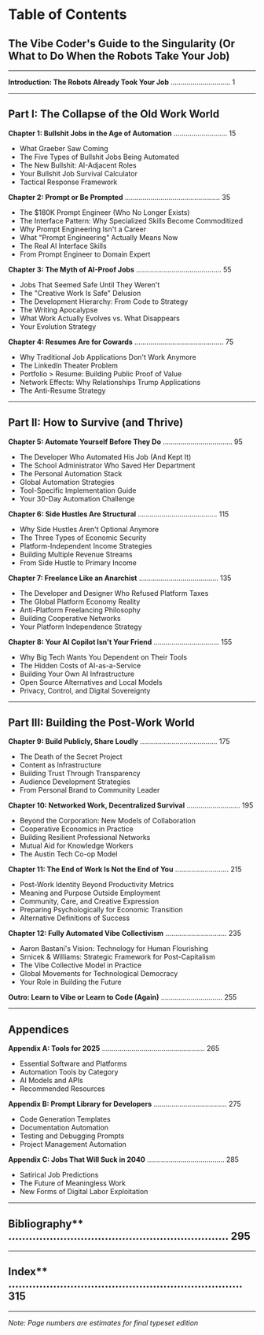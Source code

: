 # Table of Contents
## The Vibe Coder's Guide to the Singularity (Or What to Do When the Robots Take Your Job)

---

**Introduction: The Robots Already Took Your Job** .............................. 1

---

## Part I: The Collapse of the Old Work World

**Chapter 1: Bullshit Jobs in the Age of Automation** ........................... 15
- What Graeber Saw Coming
- The Five Types of Bullshit Jobs Being Automated
- The New Bullshit: AI-Adjacent Roles
- Your Bullshit Job Survival Calculator
- Tactical Response Framework

**Chapter 2: Prompt or Be Prompted** ................................................ 35
- The $180K Prompt Engineer (Who No Longer Exists)
- The Interface Pattern: Why Specialized Skills Become Commoditized
- Why Prompt Engineering Isn't a Career
- What "Prompt Engineering" Actually Means Now
- The Real AI Interface Skills
- From Prompt Engineer to Domain Expert

**Chapter 3: The Myth of AI-Proof Jobs** ........................................... 55
- Jobs That Seemed Safe Until They Weren't
- The "Creative Work Is Safe" Delusion
- The Development Hierarchy: From Code to Strategy
- The Writing Apocalypse
- What Work Actually Evolves vs. What Disappears
- Your Evolution Strategy

**Chapter 4: Resumes Are for Cowards** ............................................. 75
- Why Traditional Job Applications Don't Work Anymore
- The LinkedIn Theater Problem
- Portfolio > Resume: Building Public Proof of Value
- Network Effects: Why Relationships Trump Applications
- The Anti-Resume Strategy

---

## Part II: How to Survive (and Thrive)

**Chapter 5: Automate Yourself Before They Do** ................................... 95
- The Developer Who Automated His Job (And Kept It)
- The School Administrator Who Saved Her Department
- The Personal Automation Stack
- Global Automation Strategies
- Tool-Specific Implementation Guide
- Your 30-Day Automation Challenge

**Chapter 6: Side Hustles Are Structural** ........................................ 115
- Why Side Hustles Aren't Optional Anymore
- The Three Types of Economic Security
- Platform-Independent Income Strategies
- Building Multiple Revenue Streams
- From Side Hustle to Primary Income

**Chapter 7: Freelance Like an Anarchist** ........................................ 135
- The Developer and Designer Who Refused Platform Taxes
- The Global Platform Economy Reality
- Anti-Platform Freelancing Philosophy
- Building Cooperative Networks
- Your Platform Independence Strategy

**Chapter 8: Your AI Copilot Isn't Your Friend** ................................. 155
- Why Big Tech Wants You Dependent on Their Tools
- The Hidden Costs of AI-as-a-Service
- Building Your Own AI Infrastructure
- Open Source Alternatives and Local Models
- Privacy, Control, and Digital Sovereignty

---

## Part III: Building the Post-Work World

**Chapter 9: Build Publicly, Share Loudly** ....................................... 175
- The Death of the Secret Project
- Content as Infrastructure
- Building Trust Through Transparency
- Audience Development Strategies
- From Personal Brand to Community Leader

**Chapter 10: Networked Work, Decentralized Survival** ........................... 195
- Beyond the Corporation: New Models of Collaboration
- Cooperative Economics in Practice
- Building Resilient Professional Networks
- Mutual Aid for Knowledge Workers
- The Austin Tech Co-op Model

**Chapter 11: The End of Work Is Not the End of You** ........................... 215
- Post-Work Identity Beyond Productivity Metrics
- Meaning and Purpose Outside Employment
- Community, Care, and Creative Expression
- Preparing Psychologically for Economic Transition
- Alternative Definitions of Success

**Chapter 12: Fully Automated Vibe Collectivism** ............................... 235
- Aaron Bastani's Vision: Technology for Human Flourishing
- Srnicek & Williams: Strategic Framework for Post-Capitalism
- The Vibe Collective Model in Practice
- Global Movements for Technological Democracy
- Your Role in Building the Future

**Outro: Learn to Vibe or Learn to Code (Again)** ............................... 255

---

## Appendices

**Appendix A: Tools for 2025** .................................................... 265
- Essential Software and Platforms
- Automation Tools by Category
- AI Models and APIs
- Recommended Resources

**Appendix B: Prompt Library for Developers** ..................................... 275
- Code Generation Templates
- Documentation Automation
- Testing and Debugging Prompts
- Project Management Automation

**Appendix C: Jobs That Will Suck in 2040** ....................................... 285
- Satirical Job Predictions
- The Future of Meaningless Work
- New Forms of Digital Labor Exploitation

---

## Bibliography** ................................................................ 295

---

## Index** .................................................................... 315

---

*Note: Page numbers are estimates for final typeset edition* 